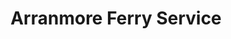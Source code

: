 ---
title: "Arranmore Ferry Service"
address: "Annie Bonner, Leabgarrow, ??rainn Mh??r, Co. Donegal"
tel: "+353 (0)74 952 0532"
county: "Donegal"
category: "Internal Ferry Services"
type: "Content"
lat: "54.996334075927734"
lng: "-8.536290168762207"
---